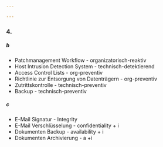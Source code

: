 ```yaml
---

---
```


### 4.
##### b
- Patchmanagement Workflow - organizatorisch-reaktiv
- Host Intrusion Detection System - technisch-detektierend
- Access Control Lists - org-preventiv
- Richtlinie zur Entsorgung von Datenträgern - org-preventiv
- Zutrittskontrolle - technisch-preventiv
- Backup - technisch-preventiv

##### c
- E-Mail Signatur - Integrity
- E-Mail Verschlüsselung - confidentiality + i
- Dokumenten Backup - availability + i
- Dokumenten Archivierung - a +i